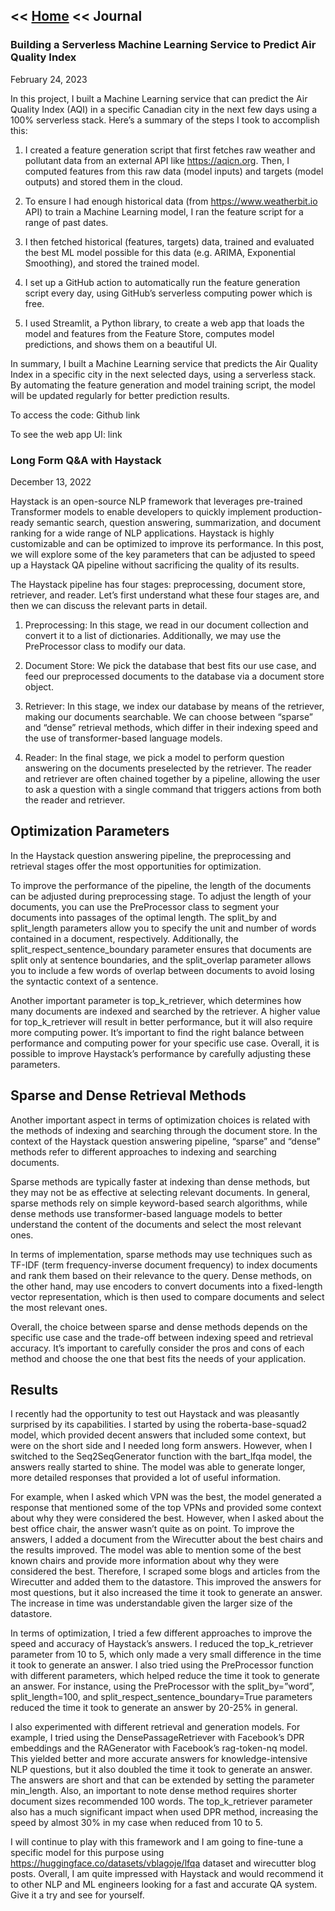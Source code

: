 << [Home](https://behruz.me/) << Journal
------------------------------------

### Building a Serverless Machine Learning Service to Predict Air Quality Index
February 24, 2023

In this project, I built a Machine Learning service that can predict the Air Quality Index (AQI) in a specific Canadian city in the next few days using a 100% serverless stack. Here’s a summary of the steps I took to accomplish this:

1. I created a feature generation script that first fetches raw weather and pollutant data from an external API like https://aqicn.org. Then, I computed features from this raw data (model inputs) and targets (model outputs) and stored them in the cloud.

2. To ensure I had enough historical data (from https://www.weatherbit.io API) to train a Machine Learning model, I ran the feature script for a range of past dates.

3. I then fetched historical (features, targets) data, trained and evaluated the best ML model possible for this data (e.g. ARIMA, Exponential Smoothing), and stored the trained model.

4. I set up a GitHub action to automatically run the feature generation script every day, using GitHub’s serverless computing power which is free.

5. I used Streamlit, a Python library, to create a web app that loads the model and features from the Feature Store, computes model predictions, and shows them on a beautiful UI.

In summary, I built a Machine Learning service that predicts the Air Quality Index in a specific city in the next selected days, using a serverless stack. By automating the feature generation and model training script, the model will be updated regularly for better prediction results.

To access the code: Github link

To see the web app UI: link


### Long Form Q&A with Haystack
December 13, 2022

Haystack is an open-source NLP framework that leverages pre-trained Transformer models to enable developers to quickly implement production-ready semantic search, question answering, summarization, and document ranking for a wide range of NLP applications. Haystack is highly customizable and can be optimized to improve its performance. In this post, we will explore some of the key parameters that can be adjusted to speed up a Haystack QA pipeline without sacrificing the quality of its results.

The Haystack pipeline has four stages: preprocessing, document store, retriever, and reader. Let’s first understand what these four stages are, and then we can discuss the relevant parts in detail.

1. Preprocessing: In this stage, we read in our document collection and convert it to a list of dictionaries. Additionally, we may use the PreProcessor class to modify our data.

2. Document Store: We pick the database that best fits our use case, and feed our preprocessed documents to the database via a document store object.

3. Retriever: In this stage, we index our database by means of the retriever, making our documents searchable. We can choose between “sparse” and “dense” retrieval methods, which differ in their indexing speed and the use of transformer-based language models.

4. Reader: In the final stage, we pick a model to perform question answering on the documents preselected by the retriever. The reader and retriever are often chained together by a pipeline, allowing the user to ask a question with a single command that triggers actions from both the reader and retriever.


## Optimization Parameters

In the Haystack question answering pipeline, the preprocessing and retrieval stages offer the most opportunities for optimization.

To improve the performance of the pipeline, the length of the documents can be adjusted during preprocessing stage. To adjust the length of your documents, you can use the PreProcessor class to segment your documents into passages of the optimal length. The split_by and split_length parameters allow you to specify the unit and number of words contained in a document, respectively. Additionally, the split_respect_sentence_boundary parameter ensures that documents are split only at sentence boundaries, and the split_overlap parameter allows you to include a few words of overlap between documents to avoid losing the syntactic context of a sentence.

Another important parameter is top_k_retriever, which determines how many documents are indexed and searched by the retriever. A higher value for top_k_retriever will result in better performance, but it will also require more computing power. It’s important to find the right balance between performance and computing power for your specific use case. Overall, it is possible to improve Haystack’s performance by carefully adjusting these parameters.

## Sparse and Dense Retrieval Methods

Another important aspect in terms of optimization choices is related with the methods of indexing and searching through the document store. In the context of the Haystack question answering pipeline, “sparse” and “dense” methods refer to different approaches to indexing and searching documents.

Sparse methods are typically faster at indexing than dense methods, but they may not be as effective at selecting relevant documents. In general, sparse methods rely on simple keyword-based search algorithms, while dense methods use transformer-based language models to better understand the content of the documents and select the most relevant ones.

In terms of implementation, sparse methods may use techniques such as TF-IDF (term frequency-inverse document frequency) to index documents and rank them based on their relevance to the query. Dense methods, on the other hand, may use encoders to convert documents into a fixed-length vector representation, which is then used to compare documents and select the most relevant ones.

Overall, the choice between sparse and dense methods depends on the specific use case and the trade-off between indexing speed and retrieval accuracy. It’s important to carefully consider the pros and cons of each method and choose the one that best fits the needs of your application.

## Results

I recently had the opportunity to test out Haystack and was pleasantly surprised by its capabilities. I started by using the roberta-base-squad2 model, which provided decent answers that included some context, but were on the short side and I needed long form answers. However, when I switched to the Seq2SeqGenerator function with the bart_lfqa model, the answers really started to shine. The model was able to generate longer, more detailed responses that provided a lot of useful information.

For example, when I asked which VPN was the best, the model generated a response that mentioned some of the top VPNs and provided some context about why they were considered the best. However, when I asked about the best office chair, the answer wasn’t quite as on point. To improve the answers, I added a document from the Wirecutter about the best chairs and the results improved. The model was able to mention some of the best known chairs and provide more information about why they were considered the best. Therefore, I scraped some blogs and articles from the Wirecutter and added them to the datastore. This improved the answers for most questions, but it also increased the time it took to generate an answer. The increase in time was understandable given the larger size of the datastore.

In terms of optimization, I tried a few different approaches to improve the speed and accuracy of Haystack’s answers. I reduced the top_k_retriever parameter from 10 to 5, which only made a very small difference in the time it took to generate an answer. I also tried using the PreProcessor function with different parameters, which helped reduce the time it took to generate an answer. For instance, using the PreProcessor with the split_by=”word”, split_length=100, and split_respect_sentence_boundary=True parameters reduced the time it took to generate an answer by 20-25% in general.

I also experimented with different retrieval and generation models. For example, I tried using the DensePassageRetriever with Facebook’s DPR embeddings and the RAGenerator with Facebook’s rag-token-nq model. This yielded better and more accurate answers for knowledge-intensive NLP questions, but it also doubled the time it took to generate an answer. The answers are short and that can be extended by setting the parameter min_length. Also, an important to note dense method requires shorter document sizes recommended 100 words. The top_k_retriever parameter also has a much significant impact when used DPR method, increasing the speed by almost 30% in my case when reduced from 10 to 5.

I will continue to play with this framework and I am going to fine-tune a specific model for this purpose using https://huggingface.co/datasets/vblagoje/lfqa dataset and wirecutter blog posts. Overall, I am quite impressed with Haystack and would recommend it to other NLP and ML engineers looking for a fast and accurate QA system. Give it a try and see for yourself.
